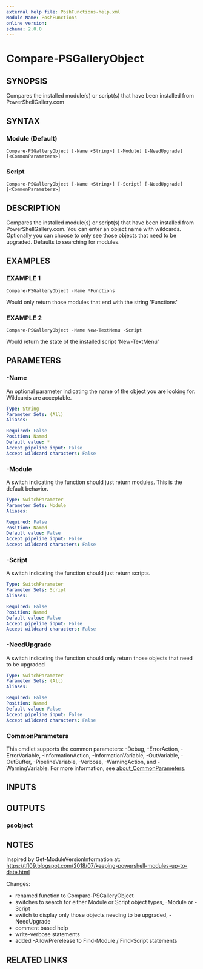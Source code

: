 ```yaml
---
external help file: PoshFunctions-help.xml
Module Name: PoshFunctions
online version:
schema: 2.0.0
---
```


# Compare-PSGalleryObject

## SYNOPSIS
Compares the installed module(s) or script(s) that have been installed from PowerShellGallery.com

## SYNTAX

### Module (Default)
```
Compare-PSGalleryObject [-Name <String>] [-Module] [-NeedUpgrade] [<CommonParameters>]
```

### Script
```
Compare-PSGalleryObject [-Name <String>] [-Script] [-NeedUpgrade] [<CommonParameters>]
```

## DESCRIPTION
Compares the installed module(s) or script(s) that have been installed from PowerShellGallery.com.
You can enter an object name with wildcards.
Optionally you can choose to only see those objects that need to be upgraded.
Defaults to searching for modules.

## EXAMPLES

### EXAMPLE 1
```
Compare-PSGalleryObject -Name *Functions
```

Would only return those modules that end with the string 'Functions'

### EXAMPLE 2
```
Compare-PSGalleryObject -Name New-TextMenu -Script
```

Would return the state of the installed script 'New-TextMenu'

## PARAMETERS

### -Name
An optional parameter indicating the name of the object you are looking for.
Wildcards are acceptable.

```yaml
Type: String
Parameter Sets: (All)
Aliases:

Required: False
Position: Named
Default value: *
Accept pipeline input: False
Accept wildcard characters: False
```

### -Module
A switch indicating the function should just return modules.
This is the default behavior.

```yaml
Type: SwitchParameter
Parameter Sets: Module
Aliases:

Required: False
Position: Named
Default value: False
Accept pipeline input: False
Accept wildcard characters: False
```

### -Script
A switch indicating the function should just return scripts.

```yaml
Type: SwitchParameter
Parameter Sets: Script
Aliases:

Required: False
Position: Named
Default value: False
Accept pipeline input: False
Accept wildcard characters: False
```

### -NeedUpgrade
A switch indicating the function should only return those objects that need to be upgraded

```yaml
Type: SwitchParameter
Parameter Sets: (All)
Aliases:

Required: False
Position: Named
Default value: False
Accept pipeline input: False
Accept wildcard characters: False
```

### CommonParameters
This cmdlet supports the common parameters: -Debug, -ErrorAction, -ErrorVariable, -InformationAction, -InformationVariable, -OutVariable, -OutBuffer, -PipelineVariable, -Verbose, -WarningAction, and -WarningVariable. For more information, see [about_CommonParameters](http://go.microsoft.com/fwlink/?LinkID=113216).

## INPUTS

## OUTPUTS

### psobject
## NOTES
Inspired by Get-ModuleVersionInformation at: https://tfl09.blogspot.com/2018/07/keeping-powershell-modules-up-to-date.html

Changes:
* renamed function to Compare-PSGalleryObject
* switches to search for either Module or Script object types, -Module or -Script
* switch to display only those objects needing to be upgraded, -NeedUpgrade
* comment based help
* write-verbose statements
* added -AllowPrerelease to Find-Module / Find-Script statements

## RELATED LINKS
